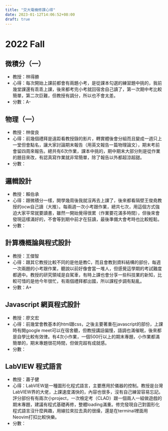 ```yaml
---
title: "交大電機修課心得"
date: 2023-01-12T14:06:52+08:00
draft: true
---
```


# 2022 Fall

## 微積分（一）
- 教授：林得勝
- 心得：每次開始上課前都會有兩題小考，是從課本勾選的練習題中挑的，我前幾堂課還有乖乖上課，後來都考完小考就回宿舍自己讀了，第一次期中考比較簡單，第二次巨難，但教授有調分，所以也不會太差。
- 分數：A-

## 物理（一）
- 教授：林俊良
- 心得：前幾個禮拜是遠距看教授錄的影片，轉實體後會分組而且變成一週只上一堂但會點名，讓大家討論期末報告（用英文報告一篇物理論文），期末考前會留四周來報告。總共有6次作業，課本中挑的，期中期末大部分則是從作業的題目來改，有認真寫作業就非常簡單，除了報告以外都超涼超甜。
- 分數：

## 邏輯設計
- 教授：賴伯承
- 心得：跟微積分一樣，開學幾周後我就沒再去上課了，後來都看隔壁王俊堯教授的ocw自己讀（大推）。每兩週一次小考跟作業，總共七次，用這個方式強迫大家平常就要讀書，雖然一開始覺得很累（作業要花滿多時間），但後來會發現這樣滿好的，不會等到期中前才在狂讀，最後準備大會考時也比較輕鬆。
- 分數：

## 計算機概論與程式設計
- 教授：王傑智
- 心得：跟其它教授比較不同的是他是教C，而且會教到資料結構的部份，每週一次兩題的小考跟作業，聽說以前好像會當一堆人，但感覺這學期的考試難度都適中。教授的研究領域是自駕車，有時上課也會分享一些科技業的新知，比較可惜的是他今年很忙，有兩個禮拜都出國，所以課程步調有點亂。
- 分數：A+

## Javascript 網頁程式設計
- 教授：廖文宏
- 心得：前幾堂會教基本的html跟css，之後主要著重在javascript的部份，上課時有開google meet可以在宿舍聽，但教授講話偏慢，語調也滿催眠，後來都是自學比較有效律。有4次小作業，一個500行以上的期末專題，小作業都滿簡單的，期末專題很花時間，但做完超有成就感。
- 分數：

## LabVIEW 程式語言
- 教授：蕭子健
- 心得：LabVIEW是一種圖形化程式語言，主要應用於儀器的控制。教授是台灣LabVIEW界的大佬，上課速度滿快的，內容也很多，沒有自己練習容易忘記。評分部份有有兩次小project，一次檢定考（CLAD）跟一個兩人一組做遊戲的期末專題，建議有程式基礎再修，整體loading滿重。修完發現自己對圖形化程式語言沒什麼興趣，用線拉來拉去真的很燥，還是在terminal裡面用Neovim打扣比較快樂。
- 分數：
